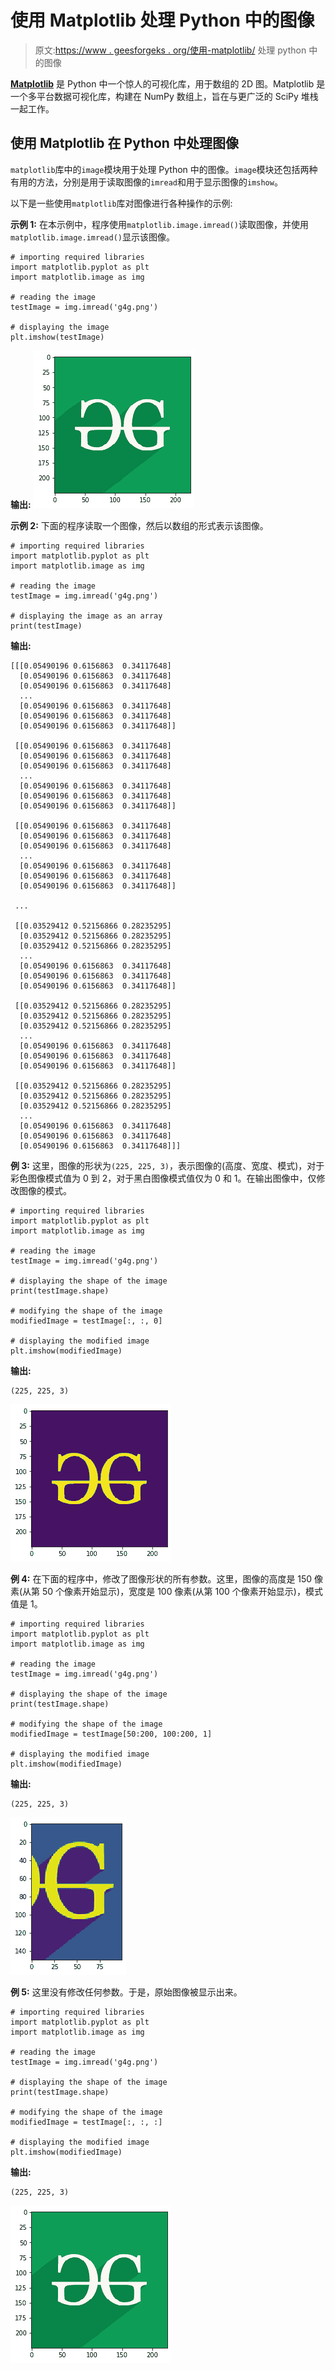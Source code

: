 # 使用 Matplotlib 处理 Python 中的图像

> 原文:[https://www . geesforgeks . org/使用-matplotlib/](https://www.geeksforgeeks.org/working-with-images-in-python-using-matplotlib/) 处理 python 中的图像

**[Matplotlib](https://www.geeksforgeeks.org/python-matplotlib-an-overview/)** 是 Python 中一个惊人的可视化库，用于数组的 2D 图。Matplotlib 是一个多平台数据可视化库，构建在 NumPy 数组上，旨在与更广泛的 SciPy 堆栈一起工作。

## 使用 Matplotlib 在 Python 中处理图像

`matplotlib`库中的`image`模块用于处理 Python 中的图像。`image`模块还包括两种有用的方法，分别是用于读取图像的`imread`和用于显示图像的`imshow`。

以下是一些使用`matplotlib`库对图像进行各种操作的示例:

**示例 1:** 在本示例中，程序使用`matplotlib.image.imread()`读取图像，并使用`matplotlib.image.imread()`显示该图像。

```
# importing required libraries
import matplotlib.pyplot as plt
import matplotlib.image as img

# reading the image
testImage = img.imread('g4g.png')

# displaying the image
plt.imshow(testImage)
```

**输出:**
![](img/544bc8554e8327899ef508f16522f87a.png)

**示例 2:** 下面的程序读取一个图像，然后以数组的形式表示该图像。

```
# importing required libraries
import matplotlib.pyplot as plt
import matplotlib.image as img

# reading the image
testImage = img.imread('g4g.png')

# displaying the image as an array
print(testImage)
```

**输出:**

```
[[[0.05490196 0.6156863  0.34117648]
  [0.05490196 0.6156863  0.34117648]
  [0.05490196 0.6156863  0.34117648]
  ...
  [0.05490196 0.6156863  0.34117648]
  [0.05490196 0.6156863  0.34117648]
  [0.05490196 0.6156863  0.34117648]]

 [[0.05490196 0.6156863  0.34117648]
  [0.05490196 0.6156863  0.34117648]
  [0.05490196 0.6156863  0.34117648]
  ...
  [0.05490196 0.6156863  0.34117648]
  [0.05490196 0.6156863  0.34117648]
  [0.05490196 0.6156863  0.34117648]]

 [[0.05490196 0.6156863  0.34117648]
  [0.05490196 0.6156863  0.34117648]
  [0.05490196 0.6156863  0.34117648]
  ...
  [0.05490196 0.6156863  0.34117648]
  [0.05490196 0.6156863  0.34117648]
  [0.05490196 0.6156863  0.34117648]]

 ...

 [[0.03529412 0.52156866 0.28235295]
  [0.03529412 0.52156866 0.28235295]
  [0.03529412 0.52156866 0.28235295]
  ...
  [0.05490196 0.6156863  0.34117648]
  [0.05490196 0.6156863  0.34117648]
  [0.05490196 0.6156863  0.34117648]]

 [[0.03529412 0.52156866 0.28235295]
  [0.03529412 0.52156866 0.28235295]
  [0.03529412 0.52156866 0.28235295]
  ...
  [0.05490196 0.6156863  0.34117648]
  [0.05490196 0.6156863  0.34117648]
  [0.05490196 0.6156863  0.34117648]]

 [[0.03529412 0.52156866 0.28235295]
  [0.03529412 0.52156866 0.28235295]
  [0.03529412 0.52156866 0.28235295]
  ...
  [0.05490196 0.6156863  0.34117648]
  [0.05490196 0.6156863  0.34117648]
  [0.05490196 0.6156863  0.34117648]]]

```

**例 3:** 这里，图像的形状为`(225, 225, 3)`，表示图像的(高度、宽度、模式)，对于彩色图像模式值为 0 到 2，对于黑白图像模式值仅为 0 和 1。在输出图像中，仅修改图像的模式。

```
# importing required libraries
import matplotlib.pyplot as plt
import matplotlib.image as img

# reading the image
testImage = img.imread('g4g.png')

# displaying the shape of the image
print(testImage.shape)

# modifying the shape of the image
modifiedImage = testImage[:, :, 0]

# displaying the modified image
plt.imshow(modifiedImage)
```

**输出:**

```
(225, 225, 3)
```

![](img/9e4e871b5e19e847060e4523a023684b.png)

**例 4:** 在下面的程序中，修改了图像形状的所有参数。这里，图像的高度是 150 像素(从第 50 个像素开始显示)，宽度是 100 像素(从第 100 个像素开始显示)，模式值是 1。

```
# importing required libraries
import matplotlib.pyplot as plt
import matplotlib.image as img

# reading the image
testImage = img.imread('g4g.png')

# displaying the shape of the image
print(testImage.shape)

# modifying the shape of the image
modifiedImage = testImage[50:200, 100:200, 1]

# displaying the modified image
plt.imshow(modifiedImage)
```

**输出:**

```
(225, 225, 3)
```

![](img/9e0e41fb20b1febbf537aaedb10a61d1.png)

**例 5:** 这里没有修改任何参数。于是，原始图像被显示出来。

```
# importing required libraries
import matplotlib.pyplot as plt
import matplotlib.image as img

# reading the image
testImage = img.imread('g4g.png')

# displaying the shape of the image
print(testImage.shape)

# modifying the shape of the image
modifiedImage = testImage[:, :, :]

# displaying the modified image
plt.imshow(modifiedImage)
```

**输出:**

```
(225, 225, 3)
```

![](img/544bc8554e8327899ef508f16522f87a.png)